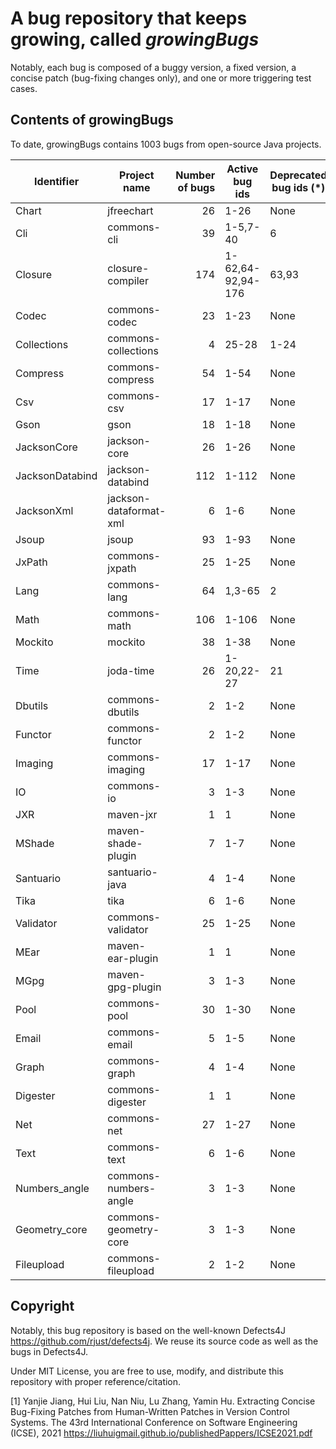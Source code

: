 # A bug repository that keeps growing, called ***growingBugs***

Notably, each bug is composed of a buggy version, a fixed version, a concise patch (bug-fixing changes only), and one or more triggering test cases.

## Contents of growingBugs
To date, growingBugs contains 1003 bugs from open-source Java projects. 

| Identifier      | Project name           | Number of bugs | Active bug ids    | Deprecated bug ids (\*) |
| --------------- | ---------------------- | -------------: | ----------------- | ----------------------- |
| Chart           | jfreechart             |             26 | 1-26              | None                    |
| Cli             | commons-cli            |             39 | 1-5,7-40          | 6                       |
| Closure         | closure-compiler       |            174 | 1-62,64-92,94-176 | 63,93                   |
| Codec           | commons-codec          |             23 | 1-23              | None                    |
| Collections     | commons-collections    |              4 | 25-28             | 1-24                    |
| Compress        | commons-compress       |             54 | 1-54              | None                    |
| Csv             | commons-csv            |             17 | 1-17              | None                    |
| Gson            | gson                   |             18 | 1-18              | None                    |
| JacksonCore     | jackson-core           |             26 | 1-26              | None                    |
| JacksonDatabind | jackson-databind       |            112 | 1-112             | None                    |
| JacksonXml      | jackson-dataformat-xml |              6 | 1-6               | None                    |
| Jsoup           | jsoup                  |             93 | 1-93              | None                    |
| JxPath          | commons-jxpath         |             25 | 1-25              | None                    |
| Lang            | commons-lang           |             64 | 1,3-65            | 2                       |
| Math            | commons-math           |            106 | 1-106             | None                    |
| Mockito         | mockito                |             38 | 1-38              | None                    |
| Time            | joda-time              |             26 | 1-20,22-27        | 21                      |
| Dbutils         | commons-dbutils        |              2 | 1-2               | None                    |
| Functor         | commons-functor        |              2 | 1-2               | None                    |
| Imaging         | commons-imaging        |             17 | 1-17              | None                    |
| IO              | commons-io             |              3 | 1-3               | None                    |
| JXR             | maven-jxr              |              1 | 1                 | None                    |
| MShade          | maven-shade-plugin     |              7 | 1-7               | None                    |
| Santuario       | santuario-java         |              4 | 1-4               | None                    |
| Tika            | tika                   |              6 | 1-6               | None                    |
| Validator       | commons-validator      |             25 | 1-25              | None                    |
| MEar            | maven-ear-plugin       |              1 | 1                 | None                    |
| MGpg            | maven-gpg-plugin       |              3 | 1-3               | None                    |
| Pool            | commons-pool           |             30 | 1-30              | None                    |
| Email           | commons-email          |              5 | 1-5               | None                    |
| Graph           | commons-graph          |              4 | 1-4               | None                    |
| Digester        | commons-digester       |              1 | 1                 | None                    |
| Net             | commons-net            |             27 | 1-27              | None                    |
| Text            | commons-text           |              6 | 1-6               | None                    |
| Numbers_angle   | commons-numbers-angle  |              3 | 1-3               | None                    |
| Geometry_core   | commons-geometry-core  |              3 | 1-3               | None                    |
| Fileupload      | commons-fileupload     |              2 | 1-2               | None                    |

## Copyright
Notably, this bug repository is based on the well-known Defects4J https://github.com/rjust/defects4j. We reuse its source code as well as the bugs in Defects4J. 

Under MIT License, you are free to use, modify, and distribute this repository with proper reference/citation.

[1] Yanjie Jiang, Hui Liu, Nan Niu, Lu Zhang, Yamin Hu. Extracting Concise Bug-Fixing Patches from Human-Written Patches in Version Control Systems. The 43rd International Conference on Software Engineering (ICSE), 2021 https://liuhuigmail.github.io/publishedPappers/ICSE2021.pdf
